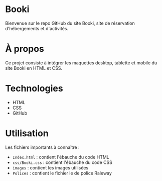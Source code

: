 # Booki 

Bienvenue sur le repo GitHub du site Booki, site de réservation d'hébergements et d'activités.

# À propos

Ce projet consiste à intégrer les maquettes desktop, tablette et mobile du site Booki en HTML et CSS.

# Technologies 

- HTML
- CSS
- GitHub 

# Utilisation

Les fichiers importants à connaître :

- `Index.html` : contient l'ébauche du code HTML
- `css/Booki.css` : contient l'ébauche du code CSS 
- `images` : contient les images utilisées
- `Polices` : contient le fichier le de police Raleway


